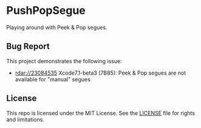 # PushPopSegue

Playing around with Peek &amp; Pop segues.

## Bug Report

This project demonstrates the following issue:

* [rdar://23084535](http://openradar.appspot.com/23084535) Xcode7.1-beta3 (7B85): Peek & Pop segues are not available for "manual" segues

## License

This repo is licensed under the MIT License. See the [LICENSE](LICENSE.md) file for rights and limitations.
